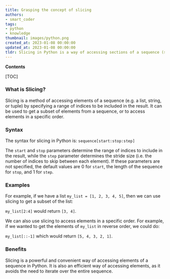 ```yaml
---
title: Grasping the concept of slicing
authors:
- smart_coder
tags:
- python
- knowledge
thumbnail: images/python.png
created_at: 2023-01-08 00:00:00
updated_at: 2023-01-08 00:00:00
tldr: Slicing in Python is a way of accessing sections of a sequence (string, list, tuple, etc.) by specifying a range of indices.
---
```


**Contents**

[TOC]

### What is Slicing?

Slicing is a method of accessing elements of a sequence (e.g. a list, string, or tuple) by specifying a range of indices to be included in the result. It can be used to get a subset of elements from a sequence, or to access elements in a specific order. 

### Syntax

The syntax for slicing in Python is: `sequence[start:stop:step]`

The `start` and `stop` parameters determine the range of indices to include in the result, while the `step` parameter determines the stride size (i.e. the number of indices to skip between each element). If these parameters are not specified, the default values are 0 for `start`, the length of the sequence for `stop`, and 1 for `step`.

### Examples

For example, if we have a list `my_list = [1, 2, 3, 4, 5]`, then we can use slicing to get a subset of the list:

`my_list[2:4]` would return `[3, 4]`.

We can also use slicing to access elements in a specific order. For example, if we wanted to get the elements of `my_list` in reverse order, we could do:

`my_list[::-1]` which would return `[5, 4, 3, 2, 1]`.

### Benefits

Slicing is a powerful and convenient way of accessing elements of a sequence in Python. It is also an efficient way of accessing elements, as it avoids the need to iterate over the entire sequence.
